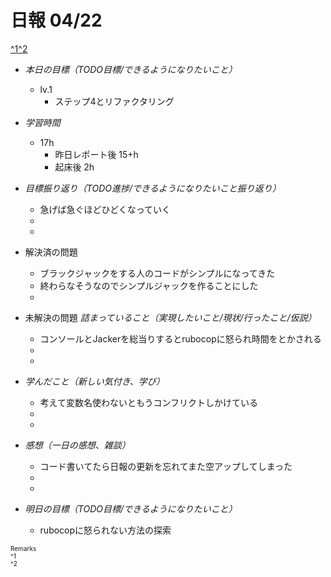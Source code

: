 # 日報 04/22
[^1](#remarks)[^2](#remarks)


- *本日の目標（TODO目標/できるようになりたいこと）*

  - lv.1
    - ステップ4とリファクタリング
  



- *学習時間*

  - 17h 
    - 昨日レポート後 15+h
    - 起床後 2h



- *目標振り返り（TODO進捗/できるようになりたいこと振り返り）*

  - 急げば急ぐほどひどくなっていく
  - 
  - 



- 解決済の問題

  - ブラックジャックをする人のコードがシンプルになってきた
  - 終わらなそうなのでシンプルジャックを作ることにした
  - 



- 未解決の問題 *詰まっていること（実現したいこと/現状/行ったこと/仮説）*

  - コンソールとJackerを総当りするとrubocopに怒られ時間をとかされる
  - 
  - 



- *学んだこと（新しい気付き、学び）*

  - 考えて変数名使わないともうコンフリクトしかけている
  - 
  - 



- *感想（一日の感想、雑談）*

  - コード書いてたら日報の更新を忘れてまた空アップしてしまった
  - 
  - 



- *明日の目標（TODO目標/できるようになりたいこと）*

  - rubocopに怒られない方法の探索

  

<!-- end -->


<span id="remarks" style="font-size:x-small">
  Remarks<br>
  ^1 <br>
  ^2 <br>
</span>


